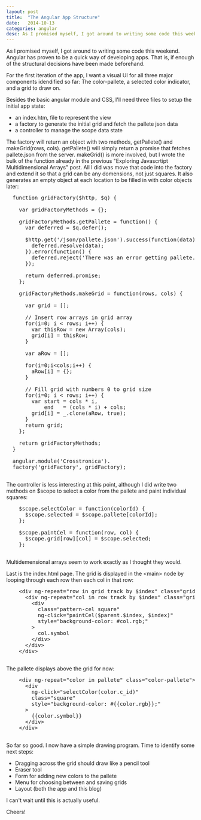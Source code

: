 ```yaml
---
layout: post
title:  "The Angular App Structure"
date:   2014-10-13
categories: angular
desc: As I promised myself, I got around to writing some code this weekend. Angular has proven to be a quick way of developing apps. That is, if enough of the structural decisions have been made beforehand.
---
```


As I promised myself, I got around to writing some code this weekend. Angular has proven to be a quick way of developing apps. That is, if enough of the structural decisions have been made beforehand.

For the first iteration of the app, I want a visual UI for all three major components idendified so far: The color-pallete, a selected color indicator, and a grid to draw on.

Besides the basic angular module and CSS, I'll need three files to setup the initial app state:
- an index.htm, file to represent the view
- a factory to generate the initial grid and fetch the pallete json data
- a controller to manage the scope data state

The factory will return an object with two methods, getPallete() and makeGrid(rows, cols). getPallete() will simply return a promise that fetches pallete.json from the server. makeGrid() is more involved, but I wrote the bulk of the function already in the previous "Exploring Javascrtipt Multidimensional Arrays" post. All I did was move that code into the factory and extend it so that a grid can be any domensions, not just squares. It also generates an empty object at each location to be filled in with color objects later:

<div code-showhide headline="Pattern Grid Factory">

  <pre>
  function gridFactory($http, $q) {

    var gridFactoryMethods = {};

    gridFactoryMethods.getPallete = function() {
      var deferred = $q.defer();

      $http.get('/json/pallete.json').success(function(data){
        deferred.resolve(data);
      }).error(function() {
        deferred.reject('There was an error getting pallete.json');
      });

      return deferred.promise;
    };

    gridFactoryMethods.makeGrid = function(rows, cols) {

      var grid = [];

      // Insert row arrays in grid array
      for(i=0; i &lt; rows; i++) {
        var thisRow = new Array(cols);
        grid[i] = thisRow;
      }

      var aRow = [];

      for(i=0;i&lt;cols;i++) {
        aRow[i] = {};
      }

      // Fill grid with numbers 0 to grid size
      for(i=0; i &lt; rows; i++) {
        var start = cols * i,
            end   = (cols * i) + cols;
        grid[i] = _.clone(aRow, true);
      }
      return grid;
    };

    return gridFactoryMethods;
  }

  angular.module('Crosstronica').
  factory('gridFactory', gridFactory);
  </pre>
</div>

The controller is less interesting at this point, although I did write two methods on $scope to select a color from the pallete and paint individual squares:

<div code-showhide headline="Color Pallete Controller Functions">

  <pre>
    $scope.selectColor = function(colorId) {
      $scope.selected = $scope.pallete[colorId];
    };

    $scope.paintCel = function(row, col) {
      $scope.grid[row][col] = $scope.selected;
    };
  </pre>
</div>

Multidemensional arrays seem to work exactly as I thought they would.

Last is the index.html page. The grid is displayed in the &lt;main&gt; node by looping through each row then each col in that row:

<div code-showhide headline="HTML to display Pattern Grid">

  <pre>
    &lt;div ng-repeat=&quot;row in grid track by $index&quot; class=&quot;grid pattern-row&quot;&gt;
      &lt;div ng-repeat=&quot;col in row track by $index&quot; class=&quot;grid&quot;&gt;
        &lt;div
          class=&quot;pattern-cel square&quot;
          ng-click=&quot;paintCel($parent.$index, $index)&quot;
          style=&quot;background-color: #col.rgb;&quot;
        &gt;
          col.symbol
        &lt;/div&gt;
      &lt;/div&gt;
    &lt;/div&gt;
  </pre>
</div>

The pallete displays above the grid for now:

<div code-showhide headline="Color Pallete HTML">

  <pre>
    &lt;div ng-repeat=&quot;color in pallete&quot; class=&quot;color-pallete&quot;&gt;
      &lt;div
        ng-click=&quot;selectColor(color.c_id)&quot;
        class=&quot;square&quot;
        style=&quot;background-color: #{{color.rgb}};&quot;
      &gt;
        {{color.symbol}}
      &lt;/div&gt;
    &lt;/div&gt;
  </pre>
</div>

So far so good. I now have a simple drawing program. Time to identify some next steps:

- Dragging across the grid should draw like a pencil tool
- Eraser tool
- Form for adding new colors to the pallete
- Menu for choosing between and saving grids
- Layout (both the app and this blog)

I can't wait until this is actually useful.

Cheers!
